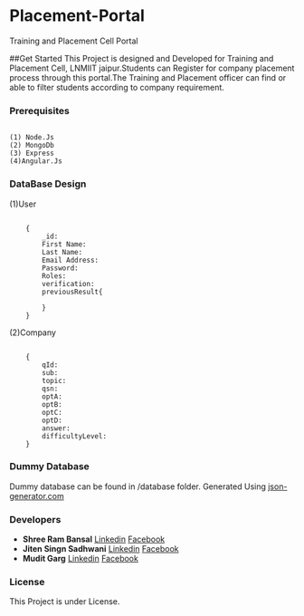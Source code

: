 # Placement-Portal
Training and Placement Cell Portal

##Get Started
This Project is designed and Developed for Training and Placement Cell, LNMIIT jaipur.Students can Register for company placement process through this portal.The Training and Placement officer can find or able to filter students according to company requirement.

### Prerequisites

```

(1) Node.Js
(2) MongoDb
(3) Express
(4)Angular.Js
```

### DataBase Design

(1)User

```

	{	
		_id:
		First Name:
		Last Name:
		Email Address:
		Password:
		Roles:
		verification:
		previousResult{

		}
	}

```

(2)Company

```

	{
		qId:
		sub:
		topic:
		qsn:
		optA:
		optB:
		optC:
		optD:
		answer:
		difficultyLevel:
	}

```



### Dummy Database
Dummy database can be found in /database folder.
Generated Using [json-generator.com](https://www.json-generator.com/)

### Developers 
 * **Shree Ram Bansal** [Linkedin](https://www.linkedin.com/in/shree-ram-b-a48786104/) [Facebook](https://www.facebook.com/shreeram.bansal)
 * **Jiten Singn Sadhwani** [Linkedin](https://www.linkedin.com/in/jiten-singh-sadhwani-1b109b10b/) [Facebook](https://www.facebook.com/sadhwani.jiten)
 * **Mudit Garg** [Linkedin](https://www.linkedin.com/in/mudit-garg-4a240b118/) [Facebook](https://www.facebook.com/mudit.garg.50)
 
### License
This Project is under License.

